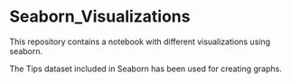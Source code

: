 # Seaborn_Visualizations
This repository contains a notebook with different visualizations using seaborn.

The Tips dataset included in Seaborn has been used for creating graphs.
